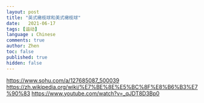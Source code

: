 ```yaml
---
layout: post
title: "英式橄榄球和美式橄榄球"
date:   2021-06-17
tags: [运动]
language : Chinese
comments: true
author: Zhen
toc: false
published: true
hidden: false
---
```

https://www.sohu.com/a/127685087_500039
https://zh.wikipedia.org/wiki/%E7%BE%8E%E5%BC%8F%E8%B6%B3%E7%90%83
https://www.youtube.com/watch?v=_qJDT8D3Bp0
<!--stackedit_data:
eyJoaXN0b3J5IjpbMjAzMDQzNDYzNV19
-->
